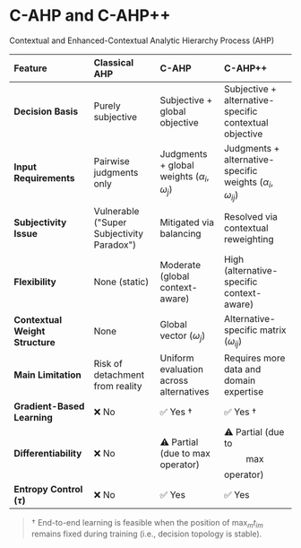 # C-AHP and C-AHP++
Contextual and Enhanced-Contextual Analytic Hierarchy Process (AHP)

| Feature | Classical AHP | C-AHP | C-AHP++ |
| :--- | :--- | :--- | :--- |
| **Decision Basis** | Purely subjective | Subjective + global objective | Subjective + alternative-specific contextual objective |
| **Input Requirements** | Pairwise judgments only | Judgments + global weights ($\alpha_i$, $\omega_j$) | Judgments + alternative-specific weights ($\alpha_i$, $\omega_{ij}$) |
| **Subjectivity Issue** | Vulnerable ("Super Subjectivity Paradox") | Mitigated via balancing | Resolved via contextual reweighting |
| **Flexibility** | None (static) | Moderate (global context-aware) | High (alternative-specific context-aware) |
| **Contextual Weight Structure** | None | Global vector ($\omega_j$) | Alternative-specific matrix ($\omega_{ij}$) |
| **Main Limitation** | Risk of detachment from reality | Uniform evaluation across alternatives | Requires more data and domain expertise |
| **Gradient-Based Learning** | ❌ No | ✅ Yes $\dagger$ | ✅ Yes $\dagger$ |
| **Differentiability** | ❌ No | ⚠️ Partial (due to $\max$ operator) | ⚠️ Partial (due to $$\max$$ operator) |
| **Entropy Control ($\tau$)** | ❌ No | ✅ Yes | ✅ Yes |

> $\dagger$ End-to-end learning is feasible when the position of $\max_{m} t_{im}$ remains fixed during training (i.e., decision topology is stable).

